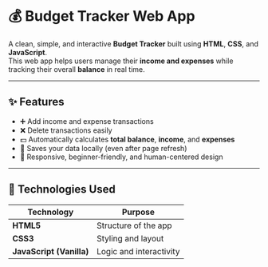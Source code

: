  # 💰 Budget Tracker Web App

A clean, simple, and interactive **Budget Tracker** built using **HTML**, **CSS**, and **JavaScript**.  
This web app helps users manage their **income and expenses** while tracking their overall **balance** in real time.  

---

## ✨ Features
- ➕ Add income and expense transactions  
- ❌ Delete transactions easily  
- 💵 Automatically calculates **total balance**, **income**, and **expenses**  
- 💾 Saves your data locally (even after page refresh)  
- 📱 Responsive, beginner-friendly, and human-centered design  

---

## 🧠 Technologies Used
| Technology | Purpose |
|-------------|----------|
| **HTML5** | Structure of the app |
| **CSS3** | Styling and layout |
| **JavaScript (Vanilla)** | Logic and interactivity |


